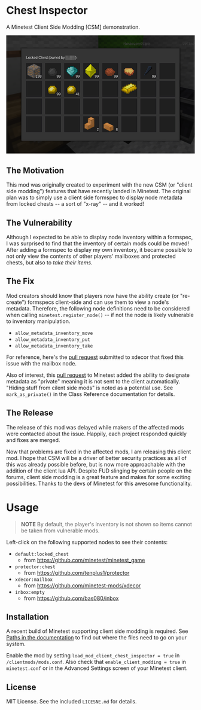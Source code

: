 # Chest Inspector

A Minetest Client Side Modding [CSM] demonstration.

![Inspecting Locked Chest Contents](/screenshot.png?raw=true "Inspecting Locked Chest Contents")

## The Motivation

This mod was originally created to experiment with the new CSM (or "client side modding") features that have recently landed in Minetest. The original plan was to simply use a client side formspec to display node metadata from locked chests -- a sort of "x-ray" -- and it worked!

## The Vulnerability

Although I expected to be able to display node inventory within a formspec, I was surprised to find that the inventory of certain mods could be moved! After adding a formspec to display my own inventory, it became possible to not only view the contents of other players' mailboxes and protected chests, but also to *take their items*.

## The Fix

Mod creators should know that players now have the ability create (or "re-create") formspecs client-side and can use them to view a node's metadata. Therefore, the following node definitions need to be considered when calling
`minetest.register_node()` -- if not the node is likely vulnerable to inventory manipulation.

  - `allow_metadata_inventory_move`
  - `allow_metadata_inventory_put`
  - `allow_metadata_inventory_take`

For reference, here's the [pull request](https://github.com/minetest-mods/xdecor/pull/78/files) submitted to xdecor that fixed this issue with the mailbox node.

Also of interest, this [pull request](https://github.com/minetest/minetest/pull/5702) to Minetest added the ability to designate metadata as "private" meaning it is not sent to the client automatically. "Hiding stuff from cilent side mods" is noted as a potential use. See `mark_as_private()` in the Class Reference documentation for details.

## The Release

The release of this mod was delayed while makers of the affected mods were contacted about the issue. Happily, each project responded quickly and fixes are merged.

Now that problems are fixed in the affected mods, I am releasing this client mod. I hope that CSM will be a driver of better security practices as all of this was already possible before, but is now more approachable with the addition of the client lua API. Despite FUD slinging by certain people on the forums, client side modding is a great feature and makes for some exciting possibilities. Thanks to the devs of Minetest for this awesome functionality.

# Usage

> **NOTE** By default, the player's inventory is not shown so items cannot be taken from vulnerable mods.

Left-click on the following supported nodes to see their contents:

- `default:locked_chest`
  - from https://github.com/minetest/minetest_game
- `protector:chest`
  - from https://github.com/tenplus1/protector
- `xdecor:mailbox`
  - from https://github.com/minetest-mods/xdecor
- `inbox:empty`
  - from https://github.com/bas080/inbox

## Installation

A recent build of Minetest supporting client side modding is required. See [Paths in the documentation](https://github.com/minetest/minetest/blob/master/doc/client_lua_api.md#paths) to find out where the files need to go on your system.

Enable the mod by setting `load_mod_client_chest_inspector = true` in `/clientmods/mods.conf`. Also check that `enable_client_modding = true` in `minetest.conf` or in the Advanced Settings screen of your Minetest client.

## License

MIT License. See the included `LICESNE.md` for details.
